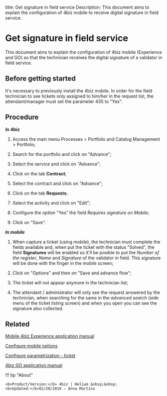 title: Get signature in field service
Description: This document aims to explain the configuration of 4biz mobile to receive digital signature in field service.
# Get signature in field service

This document aims to explain the configuration of 4biz mobile (Experience and GO) so that the
technician receives the digital signature of a validator in field service.

Before getting started
----------------------

It's necessary to previously install the 4biz mobile. In order for the field technician to see tickets only assigned to
him/her in the request list, the attendant/manager must set the parameter 435 to "Yes".

Procedure
---------

***In 4biz***

1.  Access the main menu Processes \> Portfolio and Catalog Management \>
    Portfolio;

2.  Search for the portfolio and click on "Advance";

3.  Select the service and click on "Advance";

4.  Click on the tab **Contract**;

5.  Select the contract and click on "Advance";

6.  Click on the tab **Requests**;

7.  Select the activity and click on "Edit";

8.  Configure the option "Yes" the field *Requires signature on Mobile*;

9.  Click on "Save".

***In mobile***

1.  When capture a ticket (using mobile), the technician must complete the
    fields available and, when put the ticket with the status "Solved", the
    field **Signatures** will be enabled so it'll be posible to put the *Number
    of the register*, *Name* and *Signature* of the validator in field. This
    signature will be done with the finger in the mobile screen;

2.  Click on "Options" and then on "Save and advance flow";

3.  The ticket will not appear anymore in the technician list;

4.  The attendant / administrator will only see the request answered by the technician, when searching for the same in the *advanced search* (side menu of the ticket listing screen) and when you open you can see the signature also collected.

Related
------

[Mobile 4biz Experience application manual](/en-us/4biz-helium/additional-features/mobile-and-field-service/apps/citsmart-app.html)

[Configure mobile options](/en-us/4biz-helium/additional-features/mobile-and-field-service/configuration/configure-mobile-options.html)

[Configure parametrization - ticket](/en-us/4biz-helium/platform-administration/parameters-list/configure-parametrization-ticket.html)

[4biz GO application manual](/en-us/4biz-helium/additional-features/mobile-and-field-service/apps/citsmart-field-service-manual.html)

!!! tip "About"

    <b>Product/Version:</b> 4biz | Helium &nbsp;&nbsp;
    <b>Updated:</b>02/20/2019 – Anna Martins
